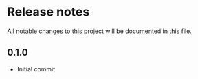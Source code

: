 # Release notes
All notable changes to this project will be documented in this file.

## 0.1.0
- Initial commit
